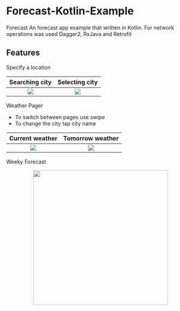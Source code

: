 # Forecast-Kotlin-Example
Forecast
An forecast app example that written in Kotlin. For network operations was used Dagger2, RxJava and Retrofit

Features
-----

Specify a location 

Searching city    |  Selecting city
:-------------------------:|:-------------------------:
![](https://raw.githubusercontent.com/dns21395/Forecast-Kotlin-Example/master/ReadmeFiles/city1.png)  |  ![](https://raw.githubusercontent.com/dns21395/Forecast-Kotlin-Example/master/ReadmeFiles/city2.png)

Weather Pager
* To switch between pages use swipe
* To change the city tap city name

Current weather   |  Tomorrow weather
:-------------------------:|:-------------------------:
![](https://raw.githubusercontent.com/dns21395/Forecast-Kotlin-Example/master/ReadmeFiles/weather1.png)  |  ![](https://raw.githubusercontent.com/dns21395/Forecast-Kotlin-Example/master/ReadmeFiles/weather2.png)

Weeky Forecast
<p align="center"><img src="https://raw.githubusercontent.com/dns21395/Forecast-Kotlin-Example/master/ReadmeFiles/weather3.png" width="360" /></p>